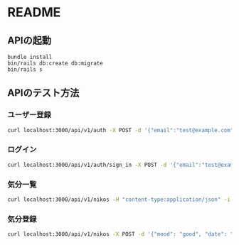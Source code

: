# README

## APIの起動

```
bundle install
bin/rails db:create db:migrate
bin/rails s
```

## APIのテスト方法

### ユーザー登録

```sh
curl localhost:3000/api/v1/auth -X POST -d '{"email":"test@example.com", "password":"password", "password_confirmation": "password"}' -H "content-type:application/json" -i
```

### ログイン

```sh
curl localhost:3000/api/v1/auth/sign_in -X POST -d '{"email":"test@example.com", "password":"password"}' -H "content-type:application/json" -i
```

### 気分一覧

```sh
curl localhost:3000/api/v1/nikos -H "content-type:application/json" -i
```

### 気分登録

```sh
curl localhost:3000/api/v1/nikos -X POST -d '{"mood": "good", "date": "2023-04-23", "comment": "hello world."}' -H "content-type:application/json" -H "uid:test@example.com" -H "client:$CLIENT" -H  "access-token:$TOKEN" -i
```
